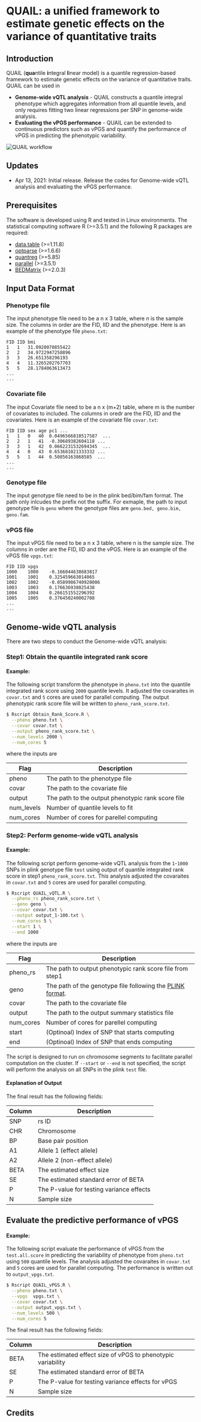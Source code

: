 # QUAIL: a unified framework to estimate genetic effects on the variance of quantitative traits

## Introduction

QUAIL (**qua**ntile **i**ntegral **l**inear model) is a quantile regression-based framework to estimate genetic effects on the variance of quantitative traits. QUAIL can be used in 

* **Genome-wide vQTL analysis** - QUAIL constructs a quantile integral phenotype which aggregates information from all quantile levels, and only requires fitting two linear regressions per SNP in genome-wide analysis.
* **Evaluating the vPGS performance** - QUAIL can be extended to continuous predictors such as vPGS and quantify the performance of vPGS in predicting the phenotypic variability.

![QUAIL workflow](https://github.com/qlu-lab/QUAIL/blob/main/Fig/QUAIL_Workflow.png)

## Updates
- Apr 13, 2021: Initial release. Release the codes for Genome-wide vQTL analysis and evaluating the vPGS performance.

## Prerequisites

The software is developed using R and tested in Linux environments. The statistical computing software R (>=3.5.1) and the following R packages are required:

* [data.table](https://cran.r-project.org/web/packages/data.table/index.html) (>=1.11.8)
* [optparse](https://cran.r-project.org/web/packages/optparse/index.html) (>=1.6.6)
* [quantreg](https://cran.r-project.org/web/packages/quantreg/index.html) (>=5.85)
* [parallel](https://stat.ethz.ch/R-manual/R-devel/library/parallel/doc/parallel.pdf) (>=3.5.1)
* [BEDMatrix](https://cran.r-project.org/web/packages/BEDMatrix/index.html) (>=2.0.3)

## Input Data Format
### Phenotype file

The input phenotype file need to be a n x 3 table, where n is the sample size. The columns in order are the FID, IID and the phenotype. Here is an example of the phenotype file `pheno.txt`:
```
FID	IID	bmi
1	1	31.0920070855422
2	2	34.9722947258896
3	3	26.651358296193
4	4	11.3265202767703
5	5	28.1784063613473
...
...
```


### Covariate file

The input Covariate file need to be a n x (m+2) table, where m is the number of covariates to included. The columns in oredr are the FID, IID and the covariates. Here is an example of the covariate file `covar.txt`:

```
FID	IID	sex	age pc1 ...
1	1	0	40	0.0496566810517587  ... 
2	2	1	41	-0.30689382604118 ...
3	3	1	42	0.0662231532694345  ...
4	4	0	43	0.653681021333332 ...
5	5	1	44	0.50856163868585  ...
...
...
```

### Genotype file

The input genotype file need to be in the plink bed/bim/fam format. The path only inlcudes the prefix not the suffix. For exmaple, the path to input genotype file is `geno` where the genotype files are `geno.bed, geno.bim, geno.fam`.

### vPGS file

The input vPGS file need to be a n x 3 table, where n is the sample size. The columns in order are the FID, IID and the vPGS. Here is an example of the vPGS file `vpgs.txt`:
```
FID	IID	vpgs
1000	1000	-0.166044638683817
1001	1001	0.325459663014065
1002	1002	-0.0589986740920006
1003	1003	0.176636938025438
1004	1004	0.266151552296392
1005	1005	0.376450240002708
...
...
```

## Genome-wide vQTL analysis
There are two steps to conduct the Genome-wide vQTL analysis:

### Step1: Obtain the quantile integrated rank score
#### Example:
The following script transform the phenotype in `pheno.txt` into the quantile integrated rank score using `2000` quantile levels. It adjusted the covaraites in `covar.txt` and `5` cores are used for parallel computing. The output phenotypic rank score file will be written to `pheno_rank_score.txt`.
```bash
$ Rscript Obtain_Rank_Score.R \
  --pheno pheno.txt \
  --covar covar.txt \
  --output pheno_rank_score.txt \
  --num_levels 2000 \
  --num_cores 5
```
where the inputs are

| Flag | Description |
|-----|------------------------------------------------------------------------|
| pheno      | The path to the phenotype file |
| covar         | The path to the covariate file |
| output        | The path to the output phenotypic rank score file |                                                    
| num_levels     | Number of quantile levels to fit |
| num_cores        | Number of cores for parellel computing |

### Step2: Perform genome-wide vQTL analysis

#### Example:
The following script perform genome-wide vQTL analysis from the `1`-`1000` SNPs in plink genotype file `test` using output of quantile integrated rank score in step1 `pheno_rank_score.txt`. This analysis adjusted the covaraites in `covar.txt` and `5` cores are used for parallel computing. 
```bash
$ Rscript QUAIL_vQTL.R \
  --pheno_rs pheno_rank_score.txt \
  --geno geno \
  --covar covar.txt \
  --output output_1-100.txt \
  --num_cores 5 \
  --start 1 \
  --end 1000
```
where the inputs are

| Flag | Description |
|-----|------------------------------------------------------------------------|
| pheno_rs      | The path to output phenotypic rank score file from step1|
| geno         | The path of the genotype file following the [PLINK format](https://www.cog-genomics.org/plink/1.9). |
| covar        | The path to the covariate file |                                                    
| output     | The path to the output summary statistics file |
| num_cores        | Number of cores for parellel computing |
| start          | (Optinoal) Index of SNP that starts computing |
| end       | (Optinoal) Index of SNP that ends computing |

The script is designed to run on chromosome segments to facilitate parallel computation on the cluster. If `--start` or `--end` is not specified, the script will perform the analysis on all SNPs in the plink `test` file.

#### Explanation of Output

The final result has the following fields:

| Column | Description |
|-----|-------------|
| SNP | rs ID |
| CHR | Chromosome |
| BP | Base pair position |                                                 
| A1 | Allele 1 (effect allele) |
| A2 | Allele 2 (non-effect allele) |
| BETA | The estimated effect size |
| SE | The estimated standard error of BETA |
| P | The P-value for testing variance effects |
| N | Sample size |

## Evaluate the predictive performance of vPGS
#### Example:
The following script evaluate the performance of vPGS from the `test.all.score` in predicting the variability of phenotype from `pheno.txt` using `500` quantile levels. The analysis adjusted the covaraites in `covar.txt` and `5` cores are used for parallel computing. The performance is written out to `output_vpgs.txt`.
```bash
$ Rscript QUAIL_vPGS.R \
  --pheno pheno.txt \
  --vpgs  vpgs.txt \
  --covar covar.txt \
  --output output_vpgs.txt \
  --num_levels 500 \
  --num_cores 5
```

The final result has the following fields:

| Column | Description |
|-----|-------------|
| BETA | The estimated effect size of vPGS to phenotypic variability|
| SE | The estimated standard error of BETA |
| P | The P-value for testing variance effects for vPGS |
| N | Sample size |


## Credits
